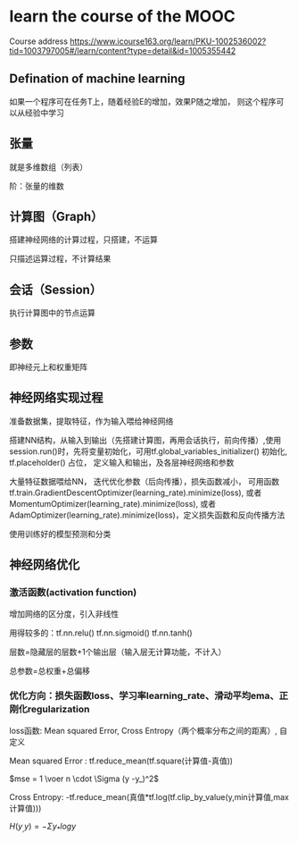 # learn the course of the MOOC

Course address https://www.icourse163.org/learn/PKU-1002536002?tid=1003797005#/learn/content?type=detail&id=1005355442

## Defination of machine learning

如果一个程序可在任务T上，随着经验E的增加，效果P随之增加， 则这个程序可以从经验中学习

## 张量

就是多维数组（列表）

阶：张量的维数

## 计算图（Graph）

搭建神经网络的计算过程，只搭建，不运算

只描述运算过程，不计算结果

## 会话（Session）

执行计算图中的节点运算

## 参数

 即神经元上和权重矩阵

## 神经网络实现过程

准备数据集，提取特征，作为输入喂给神经网络

搭建NN结构，从输入到输出（先搭建计算图，再用会话执行，前向传播）,使用session.run()时，先将变量初始化，可用tf.global_variables_initializer() 初始化, tf.placeholder() 占位， 定义输入和输出，及各层神经网络和参数

大量特征数据喂给NN， 迭代优化参数（后向传播），损失函数减小， 可用函数tf.train.GradientDescentOptimizer(learning_rate).minimize(loss),  或者 MomentumOptimizer(learning_rate).minimize(loss), 或者 AdamOptimizer(learning_rate).minimize(loss)，定义损失函数和反向传播方法

使用训练好的模型预测和分类

##  神经网络优化

### 激活函数(activation function)

增加网络的区分度，引入非线性

用得较多的：tf.nn.relu() tf.nn.sigmoid() tf.nn.tanh()

层数=隐藏层的层数+1个输出层（输入层无计算功能，不计入）

总参数=总权重+总偏移

### 优化方向：损失函数loss、学习率learning_rate、滑动平均ema、正刚化regularization

loss函数: Mean squared Error, Cross Entropy（两个概率分布之间的距离）, 自定义

Mean squared Error : tf.reduce_mean(tf.square(计算值-真值)) 

$mse = 1 \voer n \cdot \Sigma (y -y_)^2$

Cross Entropy: -tf.reduce_mean(真值*tf.log(tf.clip_by_value(y,min计算值,max计算值))) 

$H(y_, y)= - \Sigma y_ * logy$
